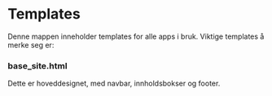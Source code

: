 # Templates #

Denne mappen inneholder templates for alle apps i bruk. Viktige templates å merke seg er:

### base_site.html ###
Dette er hoveddesignet, med navbar, innholdsbokser og footer.

